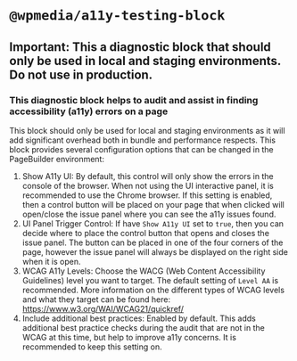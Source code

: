 # `@wpmedia/a11y-testing-block`

## Important:  This a diagnostic block that should only be used in local and staging environments.  Do not use in production.
### This diagnostic block helps to audit and assist in finding accessibility (a11y) errors on a page
This block should only be used for local and staging environments as it will add significant overhead both in
bundle and performance respects. This block provides several configuration options that can be changed 
in the PageBuilder environment:

1) Show A11y UI:  By default, this control will only show the errors in the console of the browser.  When not using the 
UI interactive panel, it is recommended to use the Chrome browser.  If this setting is enabled, then a control button will be placed 
on your page that when clicked will open/close the issue panel where you can see the a11y issues found.
2) UI Panel Trigger Control:  If have `Show A11y UI` set to `true`, then you can decide where to place the control button that
opens and closes the issue panel.  The button can be placed in one of the four corners of the page, however the issue panel will always 
be displayed on the right side when it is open.
3) WCAG A11y Levels: Choose the WACG (Web Content Accessibility Guidelines) level you want to target.  The default setting of
`Level AA` is recommended.  More information on the different types of WCAG levels and what they target can be found here: 
https://www.w3.org/WAI/WCAG21/quickref/
4) Include additional best practices: Enabled by default.  This adds additional best practice checks during the audit that are not in the 
WCAG at this time, but help to improve a11y concerns. It is recommended to keep this setting on.
